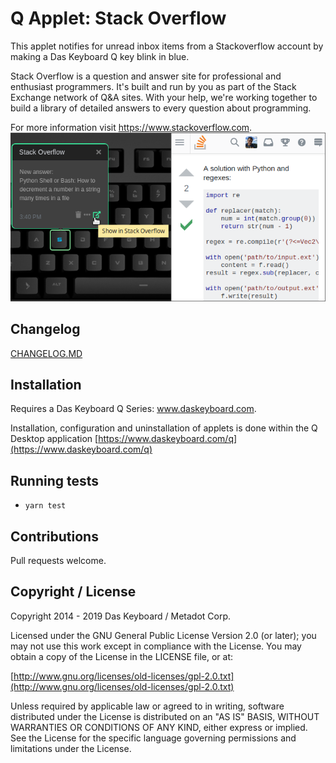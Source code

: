 # Q Applet: Stack Overflow

This applet notifies for unread inbox items from a Stackoverflow account by
making a Das Keyboard Q key blink in blue.

Stack Overflow is a question and answer site for professional and enthusiast programmers. It's built and run by you as part of the Stack Exchange network of Q&A sites. With your help, we're working together to build a library of detailed answers to every question about programming.

For more information visit <https://www.stackoverflow.com>.
![Stack Overflow inbox items on a Das Keybaord Q](assets/image.png "Stack Overflow alerts")

## Changelog

[CHANGELOG.MD](CHANGELOG.md)

## Installation

Requires a Das Keyboard Q Series: www.daskeyboard.com.

Installation, configuration and uninstallation of applets is done within
the Q Desktop application [https://www.daskeyboard.com/q](https://www.daskeyboard.com/q)

## Running tests

- `yarn test`

## Contributions

Pull requests welcome.

## Copyright / License

Copyright 2014 - 2019 Das Keyboard / Metadot Corp.

Licensed under the GNU General Public License Version 2.0 (or later);
you may not use this work except in compliance with the License.
You may obtain a copy of the License in the LICENSE file, or at:

   [http://www.gnu.org/licenses/old-licenses/gpl-2.0.txt](http://www.gnu.org/licenses/old-licenses/gpl-2.0.txt)

Unless required by applicable law or agreed to in writing, software
distributed under the License is distributed on an "AS IS" BASIS,
WITHOUT WARRANTIES OR CONDITIONS OF ANY KIND, either express or implied.
See the License for the specific language governing permissions and
limitations under the License.
